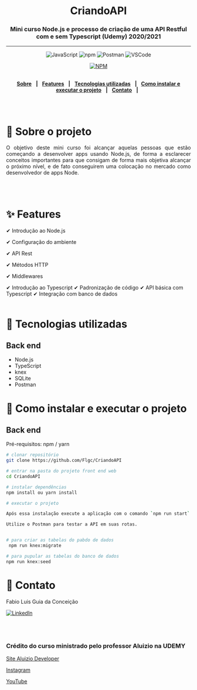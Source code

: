 <div align = "center">
<h1>CriandoAPI</h1>
<h3>Mini curso Node.js e processo de criação de uma API Restful com e sem Typescript (Udemy) 2020/2021</h3>
<hr>
  
![JavaScript](https://img.shields.io/badge/-JavaScript%20ES6-F7B93E?style=flat-square&logo=javascript&logoColor=black)
![npm](https://img.shields.io/badge/-NPM-CB3837?style=flat-square&logo=npm&logoColor=white)
![Postman](https://img.shields.io/badge/-Postman-FD602F?style=flat-square&logo=postman&logoColor=white)
![VSCode](https://img.shields.io/badge/-VSCode-0085D1?style=flat-square&logo=visual-studio-code&logoColor=white)

[![NPM](https://img.shields.io/npm/l/react)](https://github.com/Flgc/CriandoAPI/blob/main/LICENSE)
<br>
<br>

</div>

<div align="center">

[**Sobre**](https://github.com/Flgc/CriandoAPI#-sobre-o-projeto) &nbsp;&nbsp;**|**&nbsp;&nbsp;
[**Features**](https://github.com/Flgc/CriandoAPI#-features) &nbsp;&nbsp;**|**&nbsp;&nbsp;
[**Tecnologias utilizadas**](https://github.com/Flgc/CriandoAPI#-tecnologias-utilizadas) &nbsp;&nbsp;**|**&nbsp;&nbsp;
[**Como instalar e executar o projeto**](https://github.com/Flgc/CriandoAPI#-como-instalar-e-executar-o-projeto) &nbsp;&nbsp;**|**&nbsp;&nbsp;
[**Contato**](https://github.com/Flgc/CriandoAPI#-contato) &nbsp;&nbsp;**|**&nbsp;&nbsp;

</div><br><br>

# 📃 Sobre o projeto

<p align="justify">O objetivo deste mini curso foi alcançar aquelas pessoas que estão começando a desenvolver apps usando Node.js, de forma a esclarecer conceitos importantes para que consigam de forma mais objetiva alcançar o próximo nível, e de fato conseguirem uma colocação no mercado como desenvolvedor de apps Node.</p>
<br><br>

# ✨ Features

✔ Introdução ao Node.js

✔ Configuração do ambiente

✔ API Rest

✔ Métodos HTTP

✔ Middlewares

✔ Introdução ao Typescript
✔ Padronização de código
✔ API básica com Typescript
✔ Integração com banco de dados
<br><br>

# 🚀 Tecnologias utilizadas

## Back end

- Node.js
- TypeScript
- knex
- SQLite
- Postman

# 🔧 Como instalar e executar o projeto

## Back end

Pré-requisitos: npm / yarn

```bash
# clonar repositório
git clone https://github.com/Flgc/CriandoAPI

# entrar na pasta do projeto front end web
cd CriandoAPI

# instalar dependências
npm install ou yarn install

# executar o projeto

Após essa instalação execute a aplicação com o comando `npm run start`. Acesse a url `http://localhost:3333` no browser.

Utilize o Postman para testar a API em suas rotas.


# para criar as tabelas do pabdo de dados
 npm run knex:migrate

# para pupular as tabelas do banco de dados
npm run knex:seed


```

# 📲 Contato

Fabio Luis Guia da Conceição

<a href="https://www.linkedin.com/in/fabio-luis-guia-da-conceição-77784741"><img src="https://img.shields.io/badge/linkedin%20-%230077B5.svg?&style=for-the-badge&logo=linkedin&logoColor=white" alt="LinkedIn"/></a>

<br><br>

### Crédito do curso ministrado pelo professor Aluizio na UDEMY

[Site Aluizio Developer](https://aluiziodeveloper.com.br)

[Instagram](https://www.instagram.com/smartcontacts/)

[YouTube](https://www.youtube.com/jorgealuizio)

